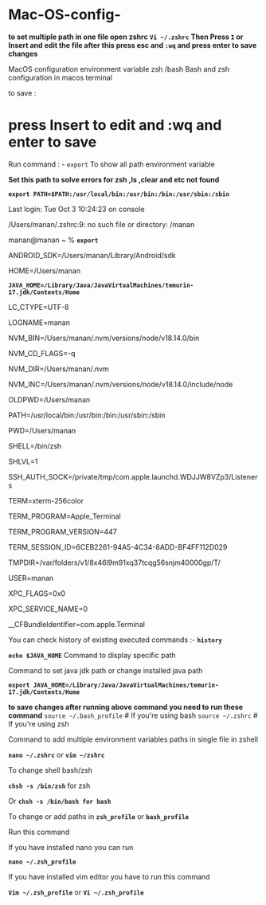 # Mac-OS-config-
**to set multiple path in one file open zshrc**
**```Vi ~/.zshrc```**
**Then Press ```I``` or Insert and edit the file after this press esc and ```:wq``` and press enter to save changes**

MacOS configuration environment variable zsh /bash
Bash and zsh configuration in macos terminal 


to save :
# press Insert to edit and :wq and enter to save


Run command : - ```export```  To show all path environment variable



**Set this path to solve errors for zsh ,ls ,clear and etc not found**

**```export PATH=$PATH:/usr/local/bin:/usr/bin:/bin:/usr/sbin:/sbin```**




Last login: Tue Oct  3 10:24:23 on console

/Users/manan/.zshrc:9: no such file or directory: /manan

manan@manan ~ % **```export```**

ANDROID_SDK=/Users/manan/Library/Android/sdk

HOME=/Users/manan

**```JAVA_HOME=/Library/Java/JavaVirtualMachines/temurin-17.jdk/Contents/Home```**

LC_CTYPE=UTF-8

LOGNAME=manan

NVM_BIN=/Users/manan/.nvm/versions/node/v18.14.0/bin

NVM_CD_FLAGS=-q

NVM_DIR=/Users/manan/.nvm

NVM_INC=/Users/manan/.nvm/versions/node/v18.14.0/include/node

OLDPWD=/Users/manan

PATH=/usr/local/bin:/usr/bin:/bin:/usr/sbin:/sbin

PWD=/Users/manan

SHELL=/bin/zsh

SHLVL=1

SSH_AUTH_SOCK=/private/tmp/com.apple.launchd.WDJJW8VZp3/Listeners

TERM=xterm-256color

TERM_PROGRAM=Apple_Terminal

TERM_PROGRAM_VERSION=447

TERM_SESSION_ID=6CEB2261-94A5-4C34-8ADD-BF4FF112D029

TMPDIR=/var/folders/v1/8x46l9m91xq37tcqg56snjm40000gp/T/

USER=manan

XPC_FLAGS=0x0

XPC_SERVICE_NAME=0

__CFBundleIdentifier=com.apple.Terminal





You can check history of existing executed commands :- **```history```**





 **```echo $JAVA_HOME```**    Command to display specific path



Command to set java jdk path or change installed java path

**```export JAVA_HOME=/Library/Java/JavaVirtualMachines/temurin-17.jdk/Contents/Home```**

**to save changes after running above command you need to run these command**
```source ~/.bash_profile```  # If you're using bash
```source ~/.zshrc```  # If you're using zsh





Command to add multiple environment variables  paths in single file  in zshell

**```nano ~/.zshrc```** or **```vim ~/zshrc```**



To change shell bash/zsh 

**```chsh -s /bin/zsh```** for zsh

Or  **```chsh -s /bin/bash for bash```** 


To change or add paths in  **```zsh_profile```** or **```bash_profile```** 

Run this command



If you have installed nano you can run 

**```nano ~/.zsh_profile```**  



If you have installed vim editor you have to run this command

**```Vim ~/.zsh_profile```**   or **```Vi ~/.zsh_profile```**







